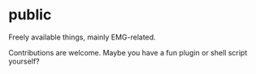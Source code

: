 # public

Freely available things, mainly EMG-related.

Contributions are welcome.
Maybe you have a fun plugin or shell script yourself?

